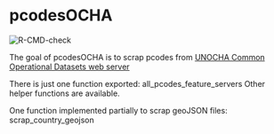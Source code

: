 
<!-- README.md is generated from README.Rmd. Please edit that file -->

# pcodesOCHA

<!-- badges: start -->
![R-CMD-check](https://github.com/ElliottMess/pcodesOCHA/workflows/R-CMD-check/badge.svg)
<!-- badges: end -->

The goal of pcodesOCHA is to scrap pcodes from [UNOCHA Common
Operational Datasets web
server](https://gistmaps.itos.uga.edu/arcgis/rest/services)

There is just one function exported: all\_pcodes\_feature\_servers Other
helper functions are available.

One function implemented partially to scrap geoJSON files:
scrap\_country\_geojson
